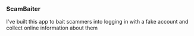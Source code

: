 ### ScamBaiter

I've built this app to bait scammers into logging in with a fake account 
and collect online information about them
